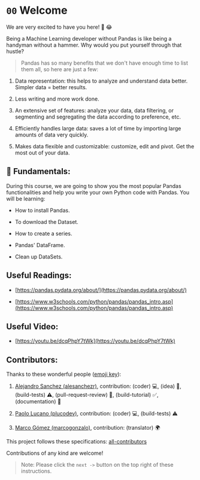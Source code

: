 # `00` Welcome 

We are very excited to have you here! 🎉 😂

Being a Machine Learning developer without Pandas is like being a handyman without a hammer. Why would you put yourself through that hustle?

> Pandas has so many benefits that we don't have enough time to list them all, so here are just a few:

1. Data representation: this helps to analyze and understand data better. Simpler data = better results.

2. Less writing and more work done.

3. An extensive set of features: analyze your data, data filtering, or segmenting and segregating the data according to preference, etc.

4. Efficiently handles large data: saves a lot of time by importing large amounts of data very quickly.

5. Makes data flexible and customizable: customize, edit and pivot. Get the most out of your data.

## 💬 Fundamentals:

During this course, we are going to show you the most popular Pandas functionalities and help you write your own Python code with Pandas. You will be learning:

+ How to install Pandas.

+ To download the Dataset.

+ How to create a series.

+ Pandas' DataFrame.

+ Clean up DataSets.

## Useful Readings:

+ [https://pandas.pydata.org/about/](https://pandas.pydata.org/about/)

+ [https://www.w3schools.com/python/pandas/pandas_intro.asp](https://www.w3schools.com/python/pandas/pandas_intro.asp)

## Useful Video:

+ [https://youtu.be/dcqPhpY7tWk](https://youtu.be/dcqPhpY7tWk)

## Contributors:

Thanks to these wonderful people ([emoji key](https://github.com/kentcdodds/all-contributors#emoji-key)):

1. [Alejandro Sanchez (alesanchezr)](https://github.com/alesanchezr), contribution: (coder) 💻, (idea) 🤔, (build-tests) ⚠️, (pull-request-review) 👀, (build-tutorial) ✅, (documentation) 📖

2. [Paolo Lucano (plucodev)](https://github.com/plucodev), contribution: (coder) 💻, (build-tests) ⚠️

3. [Marco Gómez (marcogonzalo)](https://github.com/marcogonzalo), contribution: (translator) 🌍

This project follows these specifications: [all-contributors](https://github.com/kentcdodds/all-contributors)

Contributions of any kind are welcome!


> Note: Please click the `next ->` button on the top right of these instructions.

